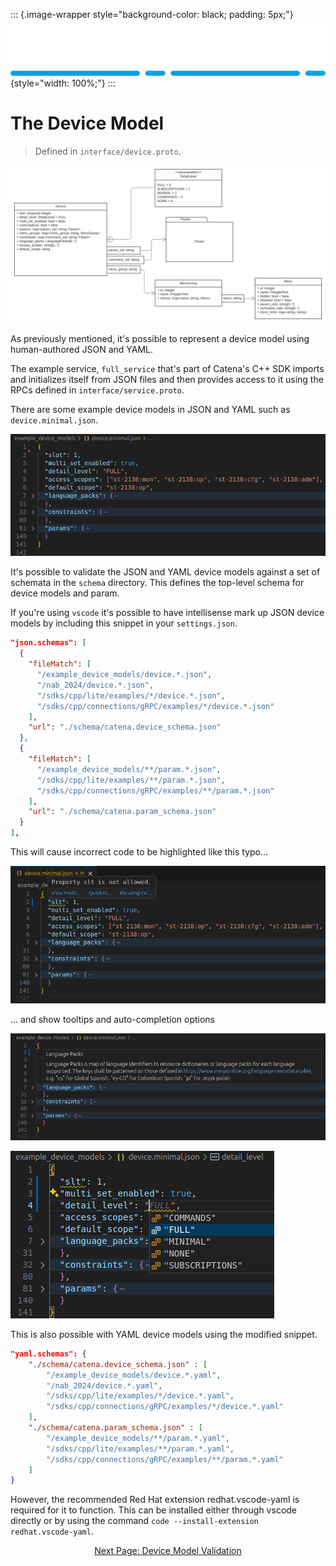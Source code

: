 
::: {.image-wrapper style="background-color: black; padding: 5px;"}
![Catena Logo](images/Catena%20Logo_PMS2191%20&%20White.png){style="width: 100%;"}
:::

# The Device Model

> Defined in `interface/device.proto`.

![Alt](images/Catena%20UML%20-%20Device.svg)


As previously mentioned, it's possible to represent a device model using human-authored JSON and YAML.

The example service, `full_service` that's part of Catena's C++ SDK imports and initializes itself from JSON files and then provides access to it using the RPCs defined in `interface/service.proto`.

There are some example device models in JSON and YAML such as `device.minimal.json`.

![Alt](images/device.minimal.png)

It's possible to validate the JSON and YAML device models against a set of schemata in the `schema` directory. This defines the top-level schema for device models and param.

If you're using `vscode` it's possible to have intellisense mark up JSON device models by including this snippet in your `settings.json`.

```json
"json.schemas": [
  {
    "fileMatch": [
      "/example_device_models/device.*.json",
      "/nab_2024/device.*.json",
      "/sdks/cpp/lite/examples/*/device.*.json",
      "/sdks/cpp/connections/gRPC/examples/*/device.*.json"
    ],
    "url": "./schema/catena.device_schema.json"
  },
  {
    "fileMatch": [
      "/example_device_models/**/param.*.json",
      "/sdks/cpp/lite/examples/**/param.*.json",
      "/sdks/cpp/connections/gRPC/examples/**/param.*.json"
    ],
    "url": "./schema/catena.param_schema.json"
  }
],
```
This will cause incorrect code to be highlighted like this typo...

![alt](images/device.minimal.error.png)

... and show tooltips and auto-completion options

![alt](images/tooltip.png)

![alt](images/autocomplete.png)

This is also possible with YAML device models using the modified snippet.
```json
"yaml.schemas": {
    "./schema/catena.device_schema.json" : [
        "/example_device_models/device.*.yaml",
        "/nab_2024/device.*.yaml",
        "/sdks/cpp/lite/examples/*/device.*.yaml",
        "/sdks/cpp/connections/gRPC/examples/*/device.*.yaml"
    ],
    "./schema/catena.param_schema.json" : [
        "/example_device_models/**/param.*.yaml",
        "/sdks/cpp/lite/examples/**/param.*.yaml",
        "/sdks/cpp/connections/gRPC/examples/**/param.*.yaml"
    ]
}
```
However, the recommended Red Hat extension redhat.vscode-yaml is required for it to function. This can be installed either through vscode directly or by using the command `code --install-extension redhat.vscode-yaml`.

<div style="text-align: center">

[Next Page: Device Model Validation](Validation.html)

</div>